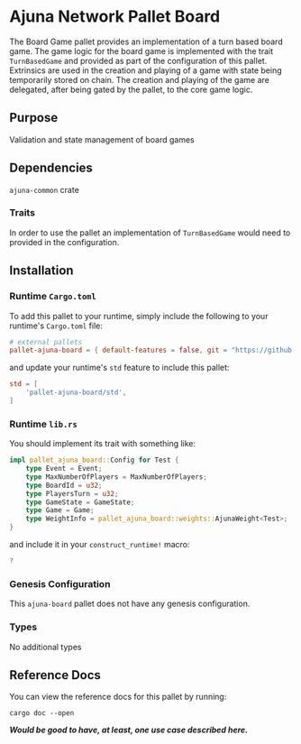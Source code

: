 # Ajuna Network Pallet Board

The Board Game pallet provides an implementation of a turn based board game. The game logic for the board game is implemented with the trait `TurnBasedGame` and provided as part of the configuration of this pallet.  Extrinsics are used in the creation and playing of a game with state being temporarily stored on chain.  The creation and playing of the game are delegated, after being gated by the pallet, to the core game logic.

## Purpose
Validation and state management of board games

## Dependencies
`ajuna-common` crate

### Traits
In order to use the pallet an implementation of `TurnBasedGame` would need to provided in the configuration.

## Installation

### Runtime `Cargo.toml`

To add this pallet to your runtime, simply include the following to your runtime's `Cargo.toml` file:

```TOML
# external pallets
pallet-ajuna-board = { default-features = false, git = "https://github.com/ajuna-network/Ajuna" }
```

and update your runtime's `std` feature to include this pallet:

```TOML
std = [
    'pallet-ajuna-board/std',
]
```

### Runtime `lib.rs`

You should implement its trait with something like:

```rust
impl pallet_ajuna_board::Config for Test {
	type Event = Event;
	type MaxNumberOfPlayers = MaxNumberOfPlayers;
	type BoardId = u32;
	type PlayersTurn = u32;
	type GameState = GameState;
	type Game = Game;
	type WeightInfo = pallet_ajuna_board::weights::AjunaWeight<Test>;  // Or ()
}
```

and include it in your `construct_runtime!` macro:

```rust
?
```

### Genesis Configuration

This `ajuna-board` pallet does not have any genesis configuration.

### Types

No additional types

## Reference Docs

You can view the reference docs for this pallet by running:

```
cargo doc --open
```

**_Would be good to have, at least, one use case described here._**
